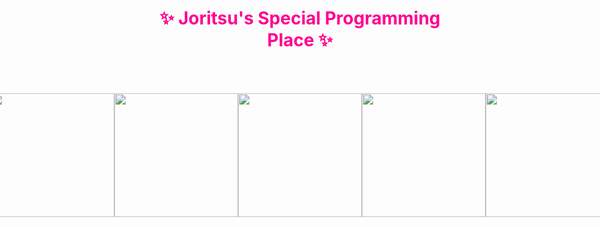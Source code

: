 <h1 align="center" style="color:#FF0090;">✨ Joritsu's Special Programming Place ✨</h1>

<br><br/>
<div style="display: flex; justify-content: center; align-items: center; gap: 0;">
  <img src="https://github.com/user-attachments/assets/2a6122ab-61fb-4c3e-aa32-8422f9b9befd" width="198" height="198" style="border: none;"/>
  <img src="https://github.com/user-attachments/assets/8df565f3-44b5-4ee4-a99c-878a63c6ec0a" width="198" height="198" style="border: none;"/>
  <img src="https://github.com/user-attachments/assets/959451ff-2016-42f7-bf4b-353da49194d5" width="198" height="198" style="border: none;"/>
  <img src="https://github.com/user-attachments/assets/0123eb52-049c-4fc4-bafe-f2a447b82524" width="198" height="198" style="border: none;"/>
  <img src="https://github.com/user-attachments/assets/280ea12a-afd0-43bb-8534-63aa206852b1" width="198" height="198" style="border: none;"/>
</div>

